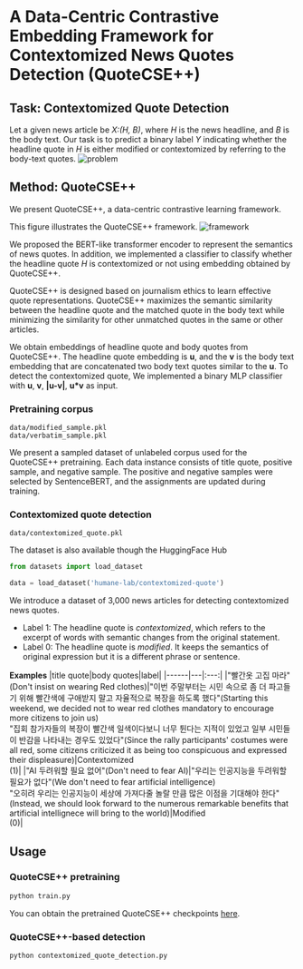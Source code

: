 # A Data-Centric Contrastive Embedding Framework for Contextomized News Quotes Detection (QuoteCSE++)

## Task: Contextomized Quote Detection
Let a given news article be *X:(H, B)*, where *H* is the news headline, and *B* is the body text. Our task is to predict a binary label *Y* indicating whether the headline quote in *H* is either modified or contextomized by referring to the body-text quotes.
![problem](https://github.com/ssu-humane/data-centric-contextomized-quote-framework/assets/80903024/b8cc9d20-41fe-436a-818e-b370908f79d7)

## Method: QuoteCSE++

We present QuoteCSE++, a data-centric contrastive learning framework. 

This figure illustrates the QuoteCSE++ framework.
![framework](https://github.com/ssu-humane/data-centric-contextomized-quote-framework/assets/80903024/03c17a64-94ef-4ce7-b07a-40d3ac0bbf00)

We proposed the BERT-like transformer encoder to represent the semantics of news quotes. In addition, we implemented a classifier to classify whether the headline quote *H* is contextomized or not using embedding obtained by QuoteCSE++. 

QuoteCSE++ is designed based on journalism ethics to learn effective quote representations. QuoteCSE++ maximizes the semantic similarity between the headline quote and the matched quote in the body text while minimizing the similarity for other unmatched quotes in the same or other articles.

We obtain embeddings of headline quote and body quotes from QuoteCSE++. The headline quote embedding is **u**, and the **v** is the body text embedding that are concatenated two body text quotes similar to the **u**. To detect the contextomized quote, We implemented a binary MLP classifier with **u**, **v**, **|u-v|**, **u*v** as input.



### Pretraining corpus
```
data/modified_sample.pkl
data/verbatim_sample.pkl
```
We present a sampled dataset of unlabeled corpus used for the QuoteCSE++ pretraining. Each data instance consists of title quote, positive sample, and negative sample. The positive and negative samples were selected by SentenceBERT, and the assignments are updated during training.

### Contextomized quote detection
```
data/contextomized_quote.pkl
```

The dataset is also available though the HuggingFace Hub
```python
from datasets import load_dataset

data = load_dataset('humane-lab/contextomized-quote')
```
We introduce a dataset of 3,000 news articles for detecting contextomized news quotes.
- Label 1: The headline quote is *contextomized*, which refers to the excerpt of words with semantic changes from the original statement.
- Label 0: The headline quote is *modified*. It keeps the semantics of original expression but it is a different phrase or sentence.

**Examples**
|title quote|body quotes|label|
|------|---|:---:|
|"빨간옷 고집 마라"(Don't insist on wearing Red clothes)|"이번 주말부터는 시민 속으로 좀 더 파고들기 위해 빨간색에 구애받지 말고 자율적으로 복장을 하도록 했다"(Starting this weekend, we decided not to wear red clothes mandatory to encourage more citizens to join us) <br/> "집회 참가자들의 복장이 빨간색 일색이다보니 너무 튄다는 지적이 있었고 일부 시민들이 반감을 나타내는 경우도 있었다"(Since the rally participants' costumes were all red, some citizens criticized it as being too conspicuous and expressed their displeasure)|Contextomized <br/> (1)|
|"AI 두려워할 필요 없어"(Don't need to fear AI)|"우리는 인공지능을 두려워할 필요가 없다"(We don't need to fear artificial intelligence) <br/> "오히려 우리는 인공지능이 세상에 가져다줄 놀랄 만큼 많은 이점을 기대해야 한다"(Instead, we should look forward to the numerous remarkable benefits that artificial intellignece will bring to the world)|Modified <br/> (0)|


## Usage

### QuoteCSE++ pretraining
```python
python train.py 
```
You can obtain the pretrained QuoteCSE++ checkpoints [here](https://drive.google.com/drive/folders/1XL34nX27vYDiJUZyhHaWqlD8cno672mH?usp=sharing).

### QuoteCSE++-based detection
```python
python contextomized_quote_detection.py 
```
